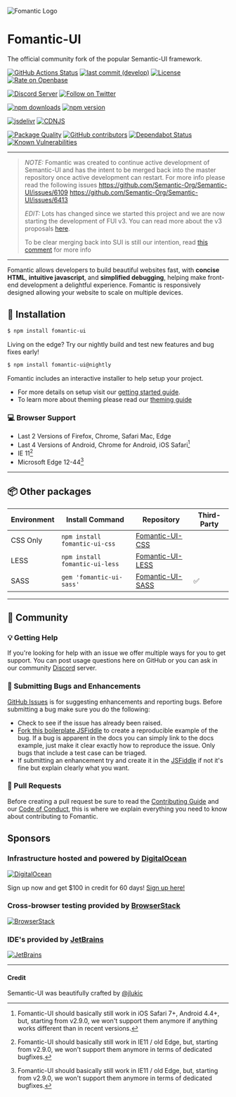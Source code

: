 ![Fomantic Logo](https://fomantic-ui.com/images/logo.png#128)

# Fomantic-UI
The official community fork of the popular Semantic-UI framework.

[![GitHub Actions Status](https://github.com/fomantic/Fomantic-UI/workflows/CI/badge.svg)](https://github.com/fomantic/Fomantic-UI/actions)
[![last commit (develop)](https://img.shields.io/github/last-commit/fomantic/Fomantic-UI/develop.svg?label=last%20commit%20%28develop%29)](https://github.com/fomantic/Fomantic-UI/commits/develop)
[![License](https://img.shields.io/github/license/fomantic/Fomantic-UI?color=%233fb911)](https://github.com/fomantic/Fomantic-UI/blob/1fd94d2479f297c906bed557f0567d1d3f0a4d2c/LICENSE.md)
[![Rate on Openbase](https://badges.openbase.io/js/rating/fomantic-ui.svg)](https://openbase.io/js/fomantic-ui?utm_source=embedded&utm_medium=badge&utm_campaign=rate-badge)

[![Discord Server](https://discordapp.com/api/guilds/453127116427493376/widget.png?style=shield)](https://discord.gg/YChxjJ3)
[![Follow on Twitter](https://img.shields.io/twitter/follow/fomanticui?style=social)](https://twitter.com/fomanticui)

[![npm downloads](https://img.shields.io/npm/dm/fomantic-ui.svg?label=npm%20downloads)](https://www.npmjs.com/package/fomantic-ui)
[![npm version](https://img.shields.io/npm/v/fomantic-ui)](https://www.npmjs.com/package/fomantic-ui)

[![jsdelivr](https://data.jsdelivr.com/v1/package/npm/fomantic-ui/badge?style=rounded)](https://www.jsdelivr.com/package/npm/fomantic-ui)
[![CDNJS](https://img.shields.io/cdnjs/v/fomantic-ui?color=e95420)](https://cdnjs.com/libraries/fomantic-ui)

[![Package Quality](https://npm.packagequality.com/shield/fomantic-ui.svg?label=package%20quality)](https://packagequality.com/#?package=fomantic-ui)
[![GitHub contributors](https://img.shields.io/github/contributors/fomantic/Fomantic-UI)](https://github.com/fomantic/Fomantic-UI/graphs/contributors)
[![Dependabot Status](https://badgen.net/github/dependabot/fomantic/Fomantic-UI/?icon=dependabot)](https://github.com/features/security)
[![Known Vulnerabilities](https://snyk.io/test/github/fomantic/Fomantic-UI/badge.svg?targetFile=package.json)](https://snyk.io/test/github/fomantic/Fomantic-UI?targetFile=package.json)

---

> *NOTE:* Fomantic was created to continue active development of Semantic-UI and has the intent to be merged back into the master repository once active development can restart. For more info please read the following issues https://github.com/Semantic-Org/Semantic-UI/issues/6109 https://github.com/Semantic-Org/Semantic-UI/issues/6413
>
> *EDIT:* Lots has changed since we started this project and we are now starting the development of FUI v3. You can read more about the v3 proposals [here](https://github.com/fomantic/Fomantic-UI/issues/319).
>
> To be clear merging back into SUI is still our intention, read [this comment](https://github.com/fomantic/Fomantic-UI/issues/319#issuecomment-461736399) for more info

---

Fomantic allows developers to build beautiful websites fast, with **concise HTML**, **intuitive javascript**, and **simplified debugging**, helping make front-end development a delightful experience. Fomantic is responsively designed allowing your website to scale on multiple devices.

## 📡 Installation

```bash
$ npm install fomantic-ui
```

Living on the edge? Try our nightly build and test new features and bug fixes early!
```bash
$ npm install fomantic-ui@nightly
```

Fomantic includes an interactive installer to help setup your project.

* For more details on setup visit our [getting started guide](http://fomantic-ui.com/introduction/getting-started.html).
* To learn more about theming please read our [theming guide](http://fomantic-ui.com/usage/theming.html)

### 💻 Browser Support

* Last 2 Versions of Firefox, Chrome, Safari Mac, Edge
* Last 4 Versions of Android, Chrome for Android, iOS Safari[^1]
* IE 11[^2]
* Microsoft Edge 12-44[^2]

[^1]: Fomantic-UI should basically still work in iOS Safari 7+, Android 4.4+, but, starting from v2.9.0, we won't support them anymore if anything works different than in recent versions.
[^2]: Fomantic-UI should basically still work in IE11 / old Edge, but, starting from v2.9.0, we won't support them anymore in terms of dedicated bugfixes.

---

## 📦 Other packages

| Environment | Install Command                       | Repository                                                       | Third-Party |
|-------------|---------------------------------------|------------------------------------------------------------------|-------------|
| CSS Only    | `npm install fomantic-ui-css`  | [Fomantic-UI-CSS](https://github.com/fomantic/Fomantic-UI-CSS)          |             |
| LESS        | `npm install fomantic-ui-less` | [Fomantic-UI-LESS](https://github.com/fomantic/Fomantic-UI-LESS)        |             |
| SASS        | `gem 'fomantic-ui-sass'`              | [Fomantic-UI-SASS](https://github.com/fomantic/Fomantic-UI-SASS) | ✅          |

---

## 💬 Community

### 💡 Getting Help

If you're looking for help with an issue we offer multiple ways for you to get support. You can post usage questions here on GitHub
or you can ask in our community [Discord](https://discord.gg/YChxjJ3) server.

### 🐛 Submitting Bugs and Enhancements
[GitHub Issues](https://github.com/fomantic/Fomantic-UI/issues) is for suggesting enhancements and reporting bugs. Before submitting a bug make sure you do the following:
* Check to see if the issue has already been raised.
* [Fork this boilerplate JSFiddle](https://jsfiddle.net/31d6y7mn) to create a reproducible example of the bug. If a bug is apparent in the docs you can simply link to the docs example, just make it clear exactly how to reproduce the issue. Only bugs that include a test case can be triaged.
* If submitting an enhancement try and create it in the [JSFiddle](https://jsfiddle.net/31d6y7mn) if not it's fine but explain clearly what you want.

### 📝 Pull Requests

Before creating a pull request be sure to read the [Contributing Guide](CONTRIBUTING.md) and our [Code of Conduct](CODE_OF_CONDUCT.md), this is where we explain everything you need to know about contributing to Fomantic.

## Sponsors

### Infrastructure hosted and powered by [DigitalOcean](https://www.digitalocean.com/?utm_medium=opensource&utm_source=fomantic)
[![DigitalOcean](https://opensource.nyc3.cdn.digitaloceanspaces.com/attribution/assets/PNG/DO_Logo_Horizontal_Blue.png)](https://www.digitalocean.com/?utm_medium=opensource&utm_source=fomantic)

Sign up now and get $100 in credit for 60 days! [Sign up here!](https://m.do.co/c/bece3e1afb7f)


### Cross-browser testing provided by [BrowserStack](https://www.browserstack.com)
[![BrowserStack](https://cdn.rawgit.com/fomantic/Fomantic-UI-Docs/35180e95/server/raw/images/browserstack.png)](https://www.browserstack.com)


### IDE's provided by [JetBrains](https://www.jetbrains.com?from=Fomantic-UI)
[![JetBrains](https://fomantic-ui.com/images/jetbrains.svg)](https://www.jetbrains.com?from=Fomantic-UI)

---

#### Credit
Semantic-UI was beautifully crafted by [@jlukic](https://github.com/jlukic)
